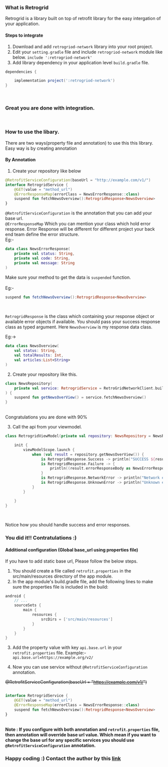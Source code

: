 ### What is Retrogrid

Retrogrid is a library built on top of retrofit library for the easy intergation of your application.

#### Steps to integrate

1. Download and add `retrogriod-network` library into your root project.
2. Edit your `setting.gradle` file and include `retrogriod-network` module like below.
   `include ':retrogriod-network'`
3. Add library dependency in your application level `build.gradle` file.
```gradle
dependencies {

    implementation project(':retrogriod-network')
}
```
<br>

### Great you are done with integration.

<br/>

### How to use the libary. <br>

There are two ways(property file and annotation) to use this this library. Easy way is by creating annotation

#### By Annotation
1. Create your repository like below

```kotlin
@RetrofitServiceConfiguration(baseUrl = "http://example.com/v1/")
interface RetrogridService {
    @GET(value = "method_url")
    @ErrorResponseMap(errorClass = NewsErrorResponse::class)
    suspend fun fetchNewsOverview():RetrogridResponse<NewsOverview>
}
```

`@RetrofitServiceConfiguration` is the annotation that you can add your base url. <br>
`@ErrorResponseMap` Which you can mention your class which hold error response. Error Response will be different for different project your back end team define the error structure.<br>
Eg:- 
```kotlin
data class NewsErrorResponse(
    private val status: String,
    private val code: String,
    private val message: String
)
```
Make sure your method to get the data is `suspended` function. 
<br><br> Eg:-

```kotlin
suspend fun fetchNewsOverview():RetrogridResponse<NewsOverview>
```
<br>

`RetrogridResponse` is the class which containing your response object or available error objects if available. You should pass your success response class as typed argument. Here `NewsOverview` is my response data class.

Eg:->
```kotlin
data class NewsOverview(
    val status: String,
    val totalResults: Int,
    val articles:List<String>
)
```

2. Create your repository like this.

```kotlin
class NewsRepository(
    private val service: RetrogridService = RetroGridNetworkClient.buildService(RetrogridService::class.java)
) {
    suspend fun getNewsOverView() = service.fetchNewsOverview()
}
```

<br> Congratulations you are done with 90%

3. Call the api from your viewmodel.

```kotlin
class RetrogridViewModel(private val repository: NewsRepository = NewsRepository()) : ViewModel() {

    init {
        viewModelScope.launch {
            when (val result = repository.getNewsOverView()) {
                is RetrogridResponse.Success -> println("SUCCESS ${result.responseBody}")
                is RetrogridResponse.Failure -> {
                    println((result.errorResponseBody as NewsErrorResponse).toString())
                }
                is RetrogridResponse.NetworkError -> println("Network error : "+result.errorMessage)
                is RetrogridResponse.UnknownError -> println("Unknown error : "+result.errorMessage)
            }
        }

    }
}
```

<br>

Notice how you should handle success and error responses.

### You did it!! Contratulations :)

#### Additional configuration (Global base_url using properties file)

If you have to add static base url, Please follow the below steps.
1. You should create a file called `retrofit.properties` in the src/main/resources directory of the app module.
2. In the app module's build.gradle file, add the following lines to make sure the properties file is included in the build:

```gradle
android {
    // ...
    sourceSets {
        main {
            resources {
                srcDirs = ['src/main/resources']
            }
        }
    }
}
```

3. Add the property value with key `api.base.url` in your `retrofit.properties` file. Example:-
`api.base.url=https://example.org/v2/`

4. Now you can use service without `@RetrofitServiceConfiguration` annotation. 

~~@RetrofitServiceConfiguration(baseUrl = "https://example.com/v1/")~~
```kotlin

interface RetrogridService {
    @GET(value = "method_url")
    @ErrorResponseMap(errorClass = NewsErrorResponse::class)
    suspend fun fetchNewsOverview():RetrogridResponse<NewsOverview>
}
```


<br><b>Note : If you configure with both annotation and `retrofit.properties` file, then annotation will override base url value. Which mean if you want to change the base url for any specific services you should use `@RetrofitServiceConfiguration` annotation.


### Happy coding :) Contact the author by this [link](https://www.linkedin.com/in/deepu-george-jacob-76753358/)


